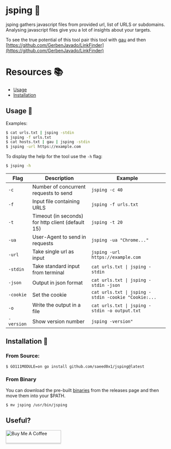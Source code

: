 # jsping 🏓

jsping gathers javascript files from provided url, list of URLS or subdomains. Analysing javascript files give you a lot of insights about your targets.

To see the true potential of this tool pair this tool with [gau](https://github.com/lc/gau) and then [https://github.com/GerbenJavado/LinkFinder](https://github.com/GerbenJavado/LinkFinder)

# Resources 📚
- [Usage](#usage)
- [Installation](#installation)

## Usage  🏇

Examples:
```bash
$ cat urls.txt | jsping -stdin
$ jsping -f urls.txt
$ cat hosts.txt | gau | jsping -stdin
$ jsping -url https://example.com
```

To display the help for the tool use the `-h` flag:

```bash
$ jsping -h
```

| Flag | Description | Example |
|------|-------------|---------|
| `-c` | Number of concurrent requests to send | `jsping -c 40` |
| `-f` | Input file containing URLS | `jsping -f urls.txt` |
| `-t` | Timeout (in seconds) for http client (default 15) | `jsping -t 20` |
| `-ua` | User-Agent to send in requests | `jsping -ua "Chrome..."` |
| `-url` | Take single url as input | `jsping -url https://example.com` |
|`-stdin`| Take standard input from terminal | `cat urls.txt \| jsping -stdin` |
|`-json`| Output in json format | `cat urls.txt \| jsping -stdin -json`
|`-cookie`| Set the cookie | `cat urls.txt \| jsping -stdin -cookie "Cookie:...`
|`-o`| Write the output in a file | `cat urls.txt \| jsping -stdin -o output.txt`
| `-version` | Show version number | `jsping -version"` |


## Installation 🚀
### From Source:

```
$ GO111MODULE=on go install github.com/saeed0x1/jsping@latest
```

### From Binary
You can download the pre-built [binaries](https://github.com/saeed0x1/jsping/releases/) from the releases page and then move them into your $PATH.

```
$ mv jsping /usr/bin/jsping
```

## Useful?

<a href="https://bmc.link/saeed0x1" target="_blank"><img src="https://www.buymeacoffee.com/assets/img/custom_images/orange_img.png" alt="Buy Me A Coffee" style="height: 41px !important;width: 174px !important;box-shadow: 0px 3px 2px 0px rgba(190, 190, 190, 0.5) !important;-webkit-box-shadow: 0px 3px 2px 0px rgba(190, 190, 190, 0.5) !important;" ></a>
